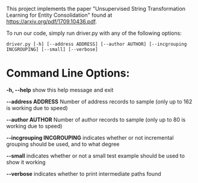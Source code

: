 This project implements the paper "Unsupervised String Transformation Learning for
Entity Consolidation" found at https://arxiv.org/pdf/1709.10436.pdf.

To run our code, simply run driver.py with any of the following options:


    driver.py [-h] [--address ADDRESS] [--author AUTHOR] [--incgrouping INCGROUPING] [--small] [--verbose]

# Command Line Options:


  **-h, --help**            show this help message and exit

  **--address ADDRESS**     Number of address records to sample (only up to 162 is working due to speed)

  **--author AUTHOR**       Number of author records to sample (only up to 80 is working due to speed)
  
  **--incgrouping INCGROUPING**
                        indicates whether or not incremental grouping should be used, and to what degree

  **--small**               indicates whether or not a small test example should be used to show it working
  
  **--verbose**             indicates whether to print intermediate paths found